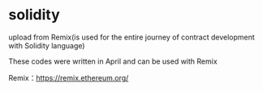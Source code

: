 # solidity
upload from Remix(is used for the entire journey of contract development with Solidity language)

These codes were written in April and can be used with Remix

Remix：https://remix.ethereum.org/
